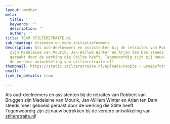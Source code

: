 ```yaml
---
layout: member
meta:
  title: ''
  keywords: ''
  description: ''
  author: ''
title: TEAM STILTERETRAITE.NL
sub_heading: Vrienden en mede-initiatiefnemers
description: Als oud-deelnemers en assistenten bij de retraites van Robbert van Bruggen
  zijn Madeleine van Mourik, Jan-Willem Winter en Arjan ten Dam steeds meer geboeid
  geraakt door de werking die Stilte heeft. Tegenwoordig zijn zij nauw betrokken bij
  de verdere ontwikkeling van stilteretraite.nl!
thumbnail: https://static.stilteretraite.nl/uploads/People - Groepsfoto 1.jpg
email: ''
link_to_details: true

---
```

Als oud-deelnemers en assistenten bij de retraites van Robbert van Bruggen zijn Madeleine van Mourik, Jan-Willem Winter en Arjan ten Dam steeds meer geboeid geraakt door de werking die Stilte heeft. Tegenwoordig zijn zij nauw betrokken bij de verdere ontwikkeling van [stilteretraite.nl](http://stilteretraite.nl/)!